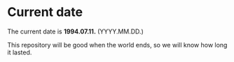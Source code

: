 # Current date

The current date is **1994.07.11.** (YYYY.MM.DD.)

This repository will be good when the world ends, so we will know how long it lasted.